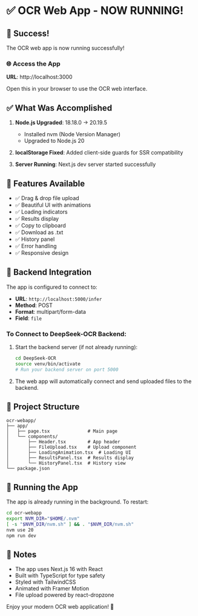 # ✅ OCR Web App - NOW RUNNING!

## 🎉 Success!

The OCR web app is now running successfully!

### 🌐 Access the App

**URL**: http://localhost:3000

Open this in your browser to use the OCR web interface.

## ✅ What Was Accomplished

1. **Node.js Upgraded**: 18.18.0 → 20.19.5
   - Installed nvm (Node Version Manager)
   - Upgraded to Node.js 20
   
2. **localStorage Fixed**: Added client-side guards for SSR compatibility

3. **Server Running**: Next.js dev server started successfully

## 🎨 Features Available

- ✅ Drag & drop file upload
- ✅ Beautiful UI with animations
- ✅ Loading indicators
- ✅ Results display
- ✅ Copy to clipboard
- ✅ Download as .txt
- ✅ History panel
- ✅ Error handling
- ✅ Responsive design

## 🔌 Backend Integration

The app is configured to connect to:
- **URL**: `http://localhost:5000/infer`
- **Method**: POST
- **Format**: multipart/form-data
- **Field**: `file`

### To Connect to DeepSeek-OCR Backend:

1. Start the backend server (if not already running):
   ```bash
   cd DeepSeek-OCR
   source venv/bin/activate
   # Run your backend server on port 5000
   ```

2. The web app will automatically connect and send uploaded files to the backend.

## 📁 Project Structure

```
ocr-webapp/
├── app/
│   ├── page.tsx              # Main page
│   └── components/
│       ├── Header.tsx        # App header
│       ├── FileUpload.tsx    # Upload component
│       ├── LoadingAnimation.tsx  # Loading UI
│       ├── ResultsPanel.tsx  # Results display
│       └── HistoryPanel.tsx  # History view
└── package.json
```

## 🚀 Running the App

The app is already running in the background. To restart:

```bash
cd ocr-webapp
export NVM_DIR="$HOME/.nvm"
[ -s "$NVM_DIR/nvm.sh" ] && . "$NVM_DIR/nvm.sh"
nvm use 20
npm run dev
```

## 📝 Notes

- The app uses Next.js 16 with React
- Built with TypeScript for type safety
- Styled with TailwindCSS
- Animated with Framer Motion
- File upload powered by react-dropzone

Enjoy your modern OCR web application! 🎊

